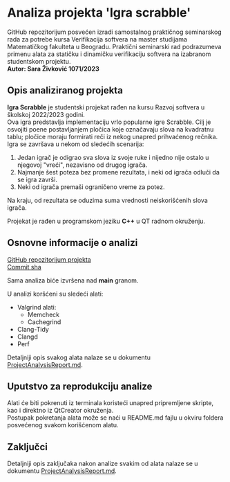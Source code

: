 # Analiza projekta 'Igra scrabble'

GitHub repozitorijum posvećen izradi samostalnog praktičnog seminarskog rada za potrebe kursa Verifikacija softvera na master studijama Matematičkog fakulteta u Beogradu. Praktični seminarski rad podrazumeva primenu alata za statičku i dinamičku verifikaciju softvera na izabranom studentskom projektu.  
**Autor: Sara Živković 1071/2023**

## Opis analiziranog projekta
**Igra Scrabble** je studentski projekat rađen na kursu Razvoj softvera u školskoj 2022/2023 godini.  
Ova igra predstavlja implementaciju vrlo popularne igre Scrabble. Cilj je osvojiti poene postavljanjem pločica koje označavaju slova na kvadratnu tablu; pločice moraju formirati reči iz nekog unapred prihvaćenog rečnika.  
Igra se završava u nekom od sledećih scenarija:

1. Jedan igrač je odigrao sva slova iz svoje ruke i nijedno nije ostalo u njegovoj "vreći", nezavisno od drugog igrača.
2. Najmanje šest poteza bez promene rezultata, i neki od igrača odluči da se igra završi.
3. Neki od igrača premaši ograničeno vreme za potez.

Na kraju, od rezultata se oduzima suma vrednosti neiskorišćenih slova igrača.  

Projekat je rađen u programskom jeziku **C++** u QT radnom okruženju.


## Osnovne informacije o analizi
[GitHub repozitorijum projekta](https://gitlab.com/matf-bg-ac-rs/course-rs/projects-2022-2023/10-igra-scrabble)  
[Commit sha](2d80586a9b3383277c02b6218fe8b26b54aab6ed)  

Sama analiza biće izvršena nad **main** granom. 
 
U analizi koršćeni su sledeći alati:
- Valgrind alati:
    - Memcheck
    - Cachegrind
- Clang-Tidy
- Clangd
- Perf

Detaljniji opis svakog alata nalaze se u dokumentu [ProjectAnalysisReport.md](ProjectAnalysisReport.md).

## Uputstvo za reprodukciju analize
Alati će biti pokrenuti iz terminala koristeći unapred pripremljene skripte, kao i direktno iz QtCreator okruženja.  
Postupak pokretanja alata može se naći u README.md fajlu u okviru foldera posvećenog svakom korišćenom alatu. 

## Zaključci
Detaljniji opis zaključaka nakon analize svakim od alata nalaze se u dokumentu [ProjectAnalysisReport.md](ProjectAnalysisReport.md).